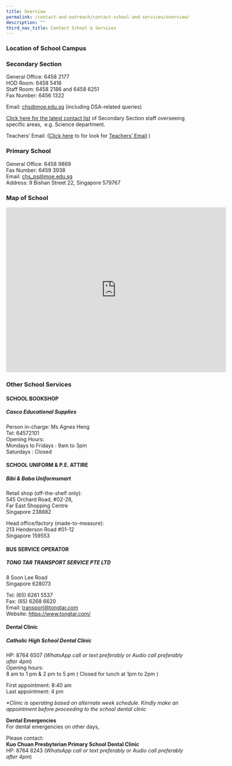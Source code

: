 ```yaml
---
title: Overview
permalink: /contact-and-outreach/contact-school-and-services/overview/
description: ""
third_nav_title: Contact School & Services
---
```

### Location of School Campus



### Secondary&nbsp;Section

General Office: 6458 2177 <br>
HOD Room: 6458 5416<br>
Staff Room: 6458 2186 and 6458 6251 <br>
Fax Number: 6456 1322

Email: [chs@moe.edu.sg](mailto:chs@moe.edu.sg)&nbsp;(including DSA-related queries)

[Click here for the latest&nbsp;contact list](https://catholichigh.moe.edu.sg/contact-us/sec-section-email-addresses/)&nbsp;of Secondary Section staff overseeing specific areas, &nbsp;e.g. Science department.

Teachers’ Email: ([Click here](https://catholichigh.moe.edu.sg/staff-contact/)&nbsp;to for look for&nbsp;[Teachers’ Email](https://catholichigh.moe.edu.sg/staff-contact/)&nbsp;)

### Primary School

General Office: 6458 9869  
Fax Number: 6459 3938  
Email:&nbsp;[chs\_ps@moe.edu.sg](mailto:chs_ps@moe.edu.sg)  
Address: 9 Bishan Street 22, Singapore 579767

### Map of School

<iframe loading="lazy" allowfullscreen="" style="border:0;" height="450" width="600" src="https://www.google.com/maps/embed?pb=!1m18!1m12!1m3!1d3988.7032996847083!2d103.84254847554966!3d1.354604898632575!2m3!1f0!2f0!3f0!3m2!1i1024!2i768!4f13.1!3m3!1m2!1s0x31da171801ceddc1%3A0xd0094c72de6e6469!2z5YWs5pWZ5Lit5a2m!5e0!3m2!1szh-CN!2ssg!4v1671174263389!5m2!1szh-EN!2ssg"></iframe>

### Other School Services

#### SCHOOL BOOKSHOP

##### Casco Educational Supplies

Person in-charge: Ms Agnes Heng  
Tel: 64572101  
Opening Hours:  
Mondays to Fridays : 9am to 3pm  
Saturdays : Closed

#### SCHOOL UNIFORM &amp; P.E. ATTIRE

##### Bibi &amp; Baba Uniformsmart

Retail shop (off-the-shelf only):  
545 Orchard Road, #02-28,  
Far East Shopping Centre  
Singapore 238882

Head office/factory (made-to-measure):  
213 Henderson Road #01-12  
Singapore 159553

#### BUS SERVICE OPERATOR

##### TONG TAR TRANSPORT SERVICE PTE LTD
8 Soon Lee Road  
Singapore 628073

Tel: (65) 6261 5537  
Fax: (65) 6268 6620  
Email: transport@tongtar.com  
Website: https://www.tongtar.com/

#### Dental Clinic

##### Catholic High School Dental Clinic 
HP: 8764 6507 (_WhatsApp call or text preferably or Audio call preferably after 4pm_)  
Opening hours:  
8 am to 1 pm &amp; 2 pm to 5 pm ( Closed for lunch at 1pm to 2pm )

First appointment: 8:40 am  
Last appointment: 4 pm

_\*Clinic is operating based on alternate week schedule. Kindly make an appointment before proceeding to the school dental clinic_

**Dental Emergencies**  
For dental emergencies on other days,  

Please contact:  
**Kuo Chuan Presbyterian Primary School Dental Clinic**  
HP: 8764 8243 (_WhatsApp call or text preferably or Audio call preferably after 4pm_)
